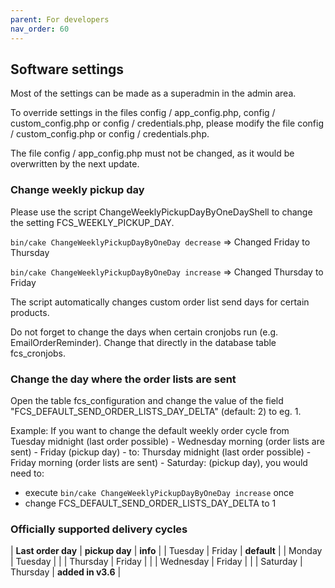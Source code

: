 ```yaml
---
parent: For developers
nav_order: 60
---
```

## Software settings

Most of the settings can be made as a superadmin in the admin area.

To override settings in the files config / app_config.php, config / custom_config.php or config / credentials.php, please modify the file config / custom_config.php or config / credentials.php.

The file config / app_config.php must not be changed, as it would be overwritten by the next update.

### Change weekly pickup day
Please use the script ChangeWeeklyPickupDayByOneDayShell to change the setting FCS\_WEEKLY\_PICKUP\_DAY.

`bin/cake ChangeWeeklyPickupDayByOneDay decrease` => Changed Friday to Thursday

`bin/cake ChangeWeeklyPickupDayByOneDay increase` => Changed Thursday to Friday

The script automatically changes custom order list send days for certain products.

Do not forget to change the days when certain cronjobs run (e.g. EmailOrderReminder). Change that directly in the database table fcs_cronjobs.


### Change the day where the order lists are sent

Open the table fcs_configuration and change the value of the field "FCS_DEFAULT_SEND_ORDER_LISTS_DAY_DELTA" (default: 2) to eg. 1.

Example: If you want to change the default weekly order cycle from Tuesday midnight (last order possible) - Wednesday morning (order lists are sent) - Friday (pickup day) - to: Thursday midnight (last order possible) - Friday morning (order lists are sent) - Saturday: (pickup day), you would need to:

* execute `bin/cake ChangeWeeklyPickupDayByOneDay increase` once
* change FCS_DEFAULT_SEND_ORDER_LISTS_DAY_DELTA to 1


### Officially supported delivery cycles

| **Last order day** | **pickup day** | **info** |
| Tuesday | Friday | **default** |
| Monday | Tuesday | |
| Thursday | Friday | |
| Wednesday | Friday | |
| Saturday | Thursday | **added in v3.6** |

